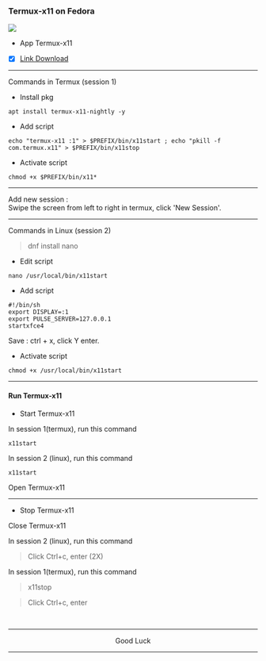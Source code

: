 ### Termux-x11 on Fedora
<img src="https://raw.githubusercontent.com/wahasa/Fedora/refs/heads/main/Patch/Termux-X11.jpg">

- App Termux-x11

- [x] [Link Download](https://github.com/termux/termux-x11/releases)

---
Commands in Termux (session 1)

- Install pkg
```
apt install termux-x11-nightly -y
```

- Add script
```
echo "termux-x11 :1" > $PREFIX/bin/x11start ; echo "pkill -f com.termux.x11" > $PREFIX/bin/x11stop
```

- Activate script
```
chmod +x $PREFIX/bin/x11*
```

---
Add new session :</br>
Swipe the screen from left to right in termux, click 'New Session'.

---
Commands in Linux (session 2)
> dnf install nano

- Edit script
```
nano /usr/local/bin/x11start
```

- Add script
```
#!/bin/sh
export DISPLAY=:1
export PULSE_SERVER=127.0.0.1
startxfce4
```

Save : ctrl + x, click Y enter.

- Activate script
```
chmod +x /usr/local/bin/x11start
```

---
#### Run Termux-x11
- Start Termux-x11

In session 1(termux), run this command
```
x11start
```

In session 2 (linux), run this command
```
x11start
```

Open Termux-x11
</br>

---
- Stop Termux-x11

Close Termux-x11

In session 2 (linux), run this command
> Click Ctrl+c, enter (2X)

In session 1(termux), run this command
> x11stop

> Click Ctrl+c, enter
</br>

---
<p align="center">Good Luck</p>

---
